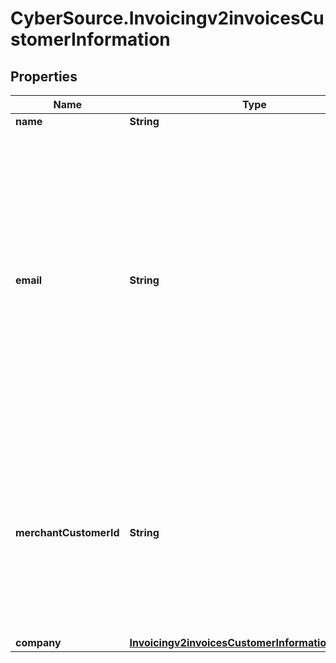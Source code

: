 # CyberSource.Invoicingv2invoicesCustomerInformation

## Properties
Name | Type | Description | Notes
------------ | ------------- | ------------- | -------------
**name** | **String** | Payer name for the invoice. | [optional] 
**email** | **String** | Customer's email address, including the full domain name.  #### CyberSource through VisaNet Credit card networks cannot process transactions that contain non-ASCII characters. CyberSource through VisaNet accepts and stores non-ASCII characters correctly and displays them correctly in reports. However, the limitations of the credit card networks prevent CyberSource through VisaNet from transmitting non-ASCII characters to the credit card networks. Therefore, CyberSource through VisaNet replaces non-ASCII characters with meaningless ASCII characters for transmission to the credit card networks.  **Important** It is your responsibility to determine whether a field is required for the transaction you are requesting.  #### Invoicing Email address for the customer for sending the invoice. If the invoice is in SENT status and email is updated, the old email customer payment link won't work and you must resend the invoice with the new payment link.  #### Chase Paymentech Solutions Optional field.  ####  Credit Mutuel-CIC Optional field.  #### OmniPay Direct Optional field.  #### SIX Optional field.  #### TSYS Acquiring Solutions Required when `processingInformation.billPaymentOptions.billPayment=true` and `pointOfSaleInformation.entryMode=keyed`.  #### Worldpay VAP Optional field.  #### All other processors Not used.  | [optional] 
**merchantCustomerId** | **String** | Your identifier for the customer.  When a subscription or customer profile is being created, the maximum length for this field for most processors is 30. Otherwise, the maximum length is 100.  #### Comercio Latino For recurring payments in Mexico, the value is the customer's contract number. Note Before you request the authorization, you must inform the issuer of the customer contract numbers that will be used for recurring transactions.  #### Worldpay VAP For a follow-on credit with Worldpay VAP, CyberSource checks the following locations, in the order given, for a customer account ID value and uses the first value it finds: 1. `customer_account_id` value in the follow-on credit request 2. Customer account ID value that was used for the capture that is being credited 3. Customer account ID value that was used for the original authorization If a customer account ID value cannot be found in any of these locations, then no value is used.  | [optional] 
**company** | [**Invoicingv2invoicesCustomerInformationCompany**](Invoicingv2invoicesCustomerInformationCompany.md) |  | [optional] 


